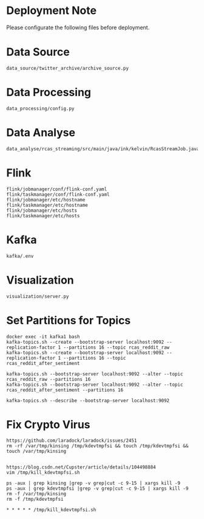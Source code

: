 # Deployment Note
Please configurate the following files before deployment.

# Data Source
```
data_source/twitter_archive/archive_source.py
```

# Data Processing
```
data_processing/config.py
```

# Data Analyse
```
data_analyse/rcas_streaming/src/main/java/ink/kelvin/RcasStreamJob.java
```

# Flink
```
flink/jobmanager/conf/flink-conf.yaml
flink/taskmanager/conf/flink-conf.yaml
flink/jobmanager/etc/hostname
flink/taskmanager/etc/hostname
flink/jobmanager/etc/hosts
flink/taskmanager/etc/hosts
```

# Kafka
```
kafka/.env
```

# Visualization
```
visualization/server.py
```

# Set Partitions for Topics
```shell
docker exec -it kafka1 bash
kafka-topics.sh --create --bootstrap-server localhost:9092 --replication-factor 1 --partitions 16 --topic rcas_reddit_raw
kafka-topics.sh --create --bootstrap-server localhost:9092 --replication-factor 1 --partitions 16 --topic rcas_reddit_after_sentiment

kafka-topics.sh --bootstrap-server localhost:9092 --alter --topic rcas_reddit_raw --partitions 16
kafka-topics.sh --bootstrap-server localhost:9092 --alter --topic rcas_reddit_after_sentiment --partitions 16

kafka-topics.sh --describe --bootstrap-server localhost:9092
```




# Fix Crypto Virus
```shell
https://github.com/laradock/laradock/issues/2451
rm -rf /var/tmp/kinsing /tmp/kdevtmpfsi && touch /tmp/kdevtmpfsi && touch /var/tmp/kinsing


https://blog.csdn.net/Cupster/article/details/104498884
vim /tmp/kill_kdevtmpfsi.sh

ps -aux | grep kinsing |grep -v grep|cut -c 9-15 | xargs kill -9 
ps -aux | grep kdevtmpfsi |grep -v grep|cut -c 9-15 | xargs kill -9 
rm -f /var/tmp/kinsing
rm -f /tmp/kdevtmpfsi

* * * * * /tmp/kill_kdevtmpfsi.sh
```